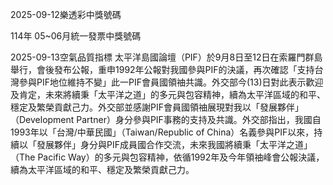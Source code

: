 
2025-09-12樂透彩中獎號碼

                                
114年 05~06月統一發票中獎號碼
                             
2025-09-13空氣品質指標
                              太平洋島國論壇（PIF）於9月8日至12日在索羅門群島舉行，會後發布公報，重申1992年公報對我國參與PIF的決議，再次確認「支持台灣參與PIF地位維持不變」此一PIF會員國領䄂共識。外交部今(13)日對此表示歡迎及肯定，未來將續秉「太平洋之道」的多元與包容精神，續為太平洋區域的和平、穩定及繁榮貢獻己力。外交部並感謝PIF會員國領䄂展現對我以「發展夥伴」（Development Partner）身分參與PIF事務的支持及共識。外交部指出，我國自1993年以「台灣/中華民國」（Taiwan/Republic of China）名義參與PIF以來，持續以「發展夥伴」身分與PIF成員國合作交流，未來我國將續秉「太平洋之道」（The Pacific Way）的多元與包容精神，依循1992年及今年領䄂峰會公報決議，續為太平洋區域的和平、穩定及繁榮貢獻己力。